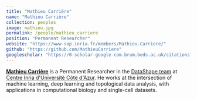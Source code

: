 ```yaml
---
title: "Mathieu Carrière"
name: "Mathieu Carrière"
collection: peoples
image: mathieu.jpg
permalink: /people/mathieu_carriere
position: "Permanent Researcher"
website: "https://www-sop.inria.fr/members/Mathieu.Carriere/"
github: "https://github.com/MathieuCarriere"
googlescholar: "https://0-scholar-google-com.brum.beds.ac.uk/citations?user=K4B97dMAAAAJ&hl=en"
---
```


**[Mathieu Carrière](https://www-sop.inria.fr/members/Mathieu.Carriere/)** is a Permanent Researcher in the [DataShape team](https://team.inria.fr/datashape/) at [Centre Inria d'Université Côte d'Azur](https://www.inria.fr/fr/centre-inria-universite-cote-azur). He works at the intersection of machine learning, deep learning and topological data analysis, with applications in computational biology and single-cell datasets. 

